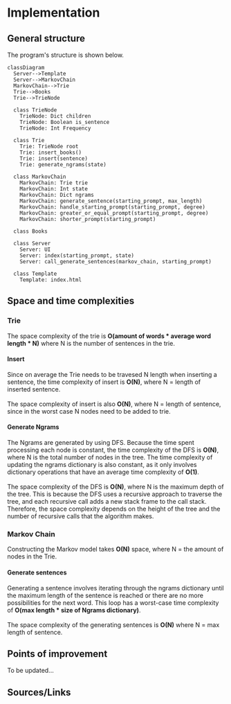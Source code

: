 # Implementation
## General structure
The program's structure is shown below.

```mermaid
classDiagram
  Server-->Template
  Server-->MarkovChain
  MarkovChain-->Trie
  Trie-->Books
  Trie-->TrieNode

  class TrieNode
    TrieNode: Dict children
    TrieNode: Boolean is_sentence
    TrieNode: Int Frequency
    
  class Trie
    Trie: TrieNode root
    Trie: insert_books()
    Trie: insert(sentence)
    Trie: generate_ngrams(state)
  
  class MarkovChain
    MarkovChain: Trie trie
    MarkovChain: Int state
    MarkovChain: Dict ngrams
    MarkovChain: generate_sentence(starting_prompt, max_length)
    MarkovChain: handle_starting_prompt(starting_prompt, degree)
    MarkovChain: greater_or_equal_prompt(starting_prompt, degree)
    MarkovChain: shorter_prompt(starting_prompt)

  class Books

  class Server
    Server: UI
    Server: index(starting_prompt, state)
    Server: call_generate_sentences(markov_chain, starting_prompt)

  class Template
    Template: index.html
  ```

## Space and time complexities
### Trie
The space complexity of the trie is **O(amount of words * average word length * N)** where N is the number of sentences in the trie.
#### Insert
Since on average the Trie needs to be travesed N length when inserting a sentence, the time complexity of insert is **O(N)**, where N = length of inserted sentence. <br><br>
The space complexity of insert is also **O(N)**, where N = length of sentence, since in the worst case N nodes need to be added to trie.
#### Generate Ngrams
The Ngrams are generated by using DFS. Because the time spent processing each node is constant, the time complexity of the DFS is **O(N)**, where N is the total number of nodes in the tree. The time complexity of updating the ngrams dictionary is also constant, as it only involves dictionary operations that have an average time complexity of **O(1)**. <br><br>
The space complexity of the DFS is **O(N)**, where N is the maximum depth of the tree. This is because the DFS uses a recursive approach to traverse the tree, and each recursive call adds a new stack frame to the call stack. Therefore, the space complexity depends on the height of the tree and the number of recursive calls that the algorithm makes.

### Markov Chain
Constructing the Markov model takes **O(N)** space, where N = the amount of nodes in the Trie.
#### Generate sentences
Generating a sentence involves iterating through the ngrams dictionary until the maximum length of the sentence is reached or there are no more possibilities for the next word. This loop has a worst-case time complexity of **O(max length * size of Ngrams dictionary)**.<br><br>
The space complexity of the generating sentences is **O(N)** where N = max length of sentence.
## Points of improvement
To be updated...

## Sources/Links
